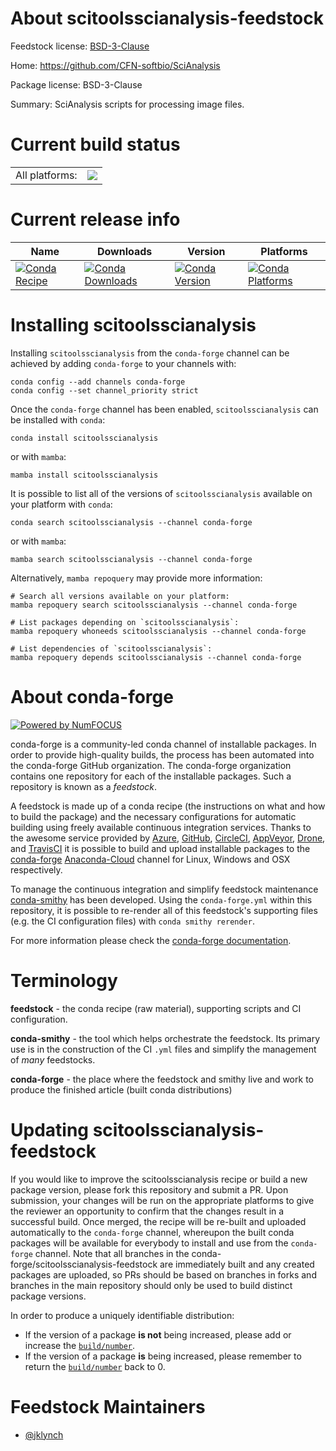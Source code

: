 About scitoolsscianalysis-feedstock
===================================

Feedstock license: [BSD-3-Clause](https://github.com/conda-forge/scitoolsscianalysis-feedstock/blob/main/LICENSE.txt)

Home: https://github.com/CFN-softbio/SciAnalysis

Package license: BSD-3-Clause

Summary: SciAnalysis scripts for processing image files.

Current build status
====================


<table><tr><td>All platforms:</td>
    <td>
      <a href="https://dev.azure.com/conda-forge/feedstock-builds/_build/latest?definitionId=19619&branchName=main">
        <img src="https://dev.azure.com/conda-forge/feedstock-builds/_apis/build/status/scitoolsscianalysis-feedstock?branchName=main">
      </a>
    </td>
  </tr>
</table>

Current release info
====================

| Name | Downloads | Version | Platforms |
| --- | --- | --- | --- |
| [![Conda Recipe](https://img.shields.io/badge/recipe-scitoolsscianalysis-green.svg)](https://anaconda.org/conda-forge/scitoolsscianalysis) | [![Conda Downloads](https://img.shields.io/conda/dn/conda-forge/scitoolsscianalysis.svg)](https://anaconda.org/conda-forge/scitoolsscianalysis) | [![Conda Version](https://img.shields.io/conda/vn/conda-forge/scitoolsscianalysis.svg)](https://anaconda.org/conda-forge/scitoolsscianalysis) | [![Conda Platforms](https://img.shields.io/conda/pn/conda-forge/scitoolsscianalysis.svg)](https://anaconda.org/conda-forge/scitoolsscianalysis) |

Installing scitoolsscianalysis
==============================

Installing `scitoolsscianalysis` from the `conda-forge` channel can be achieved by adding `conda-forge` to your channels with:

```
conda config --add channels conda-forge
conda config --set channel_priority strict
```

Once the `conda-forge` channel has been enabled, `scitoolsscianalysis` can be installed with `conda`:

```
conda install scitoolsscianalysis
```

or with `mamba`:

```
mamba install scitoolsscianalysis
```

It is possible to list all of the versions of `scitoolsscianalysis` available on your platform with `conda`:

```
conda search scitoolsscianalysis --channel conda-forge
```

or with `mamba`:

```
mamba search scitoolsscianalysis --channel conda-forge
```

Alternatively, `mamba repoquery` may provide more information:

```
# Search all versions available on your platform:
mamba repoquery search scitoolsscianalysis --channel conda-forge

# List packages depending on `scitoolsscianalysis`:
mamba repoquery whoneeds scitoolsscianalysis --channel conda-forge

# List dependencies of `scitoolsscianalysis`:
mamba repoquery depends scitoolsscianalysis --channel conda-forge
```


About conda-forge
=================

[![Powered by
NumFOCUS](https://img.shields.io/badge/powered%20by-NumFOCUS-orange.svg?style=flat&colorA=E1523D&colorB=007D8A)](https://numfocus.org)

conda-forge is a community-led conda channel of installable packages.
In order to provide high-quality builds, the process has been automated into the
conda-forge GitHub organization. The conda-forge organization contains one repository
for each of the installable packages. Such a repository is known as a *feedstock*.

A feedstock is made up of a conda recipe (the instructions on what and how to build
the package) and the necessary configurations for automatic building using freely
available continuous integration services. Thanks to the awesome service provided by
[Azure](https://azure.microsoft.com/en-us/services/devops/), [GitHub](https://github.com/),
[CircleCI](https://circleci.com/), [AppVeyor](https://www.appveyor.com/),
[Drone](https://cloud.drone.io/welcome), and [TravisCI](https://travis-ci.com/)
it is possible to build and upload installable packages to the
[conda-forge](https://anaconda.org/conda-forge) [Anaconda-Cloud](https://anaconda.org/)
channel for Linux, Windows and OSX respectively.

To manage the continuous integration and simplify feedstock maintenance
[conda-smithy](https://github.com/conda-forge/conda-smithy) has been developed.
Using the ``conda-forge.yml`` within this repository, it is possible to re-render all of
this feedstock's supporting files (e.g. the CI configuration files) with ``conda smithy rerender``.

For more information please check the [conda-forge documentation](https://conda-forge.org/docs/).

Terminology
===========

**feedstock** - the conda recipe (raw material), supporting scripts and CI configuration.

**conda-smithy** - the tool which helps orchestrate the feedstock.
                   Its primary use is in the construction of the CI ``.yml`` files
                   and simplify the management of *many* feedstocks.

**conda-forge** - the place where the feedstock and smithy live and work to
                  produce the finished article (built conda distributions)


Updating scitoolsscianalysis-feedstock
======================================

If you would like to improve the scitoolsscianalysis recipe or build a new
package version, please fork this repository and submit a PR. Upon submission,
your changes will be run on the appropriate platforms to give the reviewer an
opportunity to confirm that the changes result in a successful build. Once
merged, the recipe will be re-built and uploaded automatically to the
`conda-forge` channel, whereupon the built conda packages will be available for
everybody to install and use from the `conda-forge` channel.
Note that all branches in the conda-forge/scitoolsscianalysis-feedstock are
immediately built and any created packages are uploaded, so PRs should be based
on branches in forks and branches in the main repository should only be used to
build distinct package versions.

In order to produce a uniquely identifiable distribution:
 * If the version of a package **is not** being increased, please add or increase
   the [``build/number``](https://docs.conda.io/projects/conda-build/en/latest/resources/define-metadata.html#build-number-and-string).
 * If the version of a package **is** being increased, please remember to return
   the [``build/number``](https://docs.conda.io/projects/conda-build/en/latest/resources/define-metadata.html#build-number-and-string)
   back to 0.

Feedstock Maintainers
=====================

* [@jklynch](https://github.com/jklynch/)

